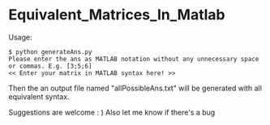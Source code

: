 # Equivalent_Matrices_In_Matlab

Usage:
```
$ python generateAns.py
Please enter the ans as MATLAB notation without any unnecessary space or commas. E.g. [3;5;6]
<< Enter your matrix in MATLAB syntax here! >>
```

Then the an output file named "allPossibleAns.txt" will be generated with all equivalent syntax.

Suggestions are welcome : )
Also let me know if there's a bug 
